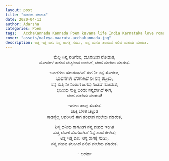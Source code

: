 ```yaml
---
layout: post
title: "ಮಲೆಯ ಮಾರುತ"
date: 2020-04-13
author: Adarsha
categories: Poem
tags:	AcchaKannada Kannada Poem kavana life India Karnataka love romance nature wind breeze mountains
cover: "assets/maleya-maaruta-acchakannada.jpg"
description: ಅತ್ತ ಇತ್ತ ಬೀಸಿ ನಿನ್ನ ರಾಗಕ್ಕೆ ನುಡಿಸಿ, ನನ್ನ ಮನವ ತಲುಪಿದೆ ನಲಿವ ಮಲೆಯ ಮಾರುತ.
---
```



<p align ="center"> ಮೆಲ್ಲ ನಿನ್ನ ನಡಿಗೆಯ, ದೂರದಿಂದ ನೋಡುತ, </br>
ಮೋಡಗಳ ತಾಕುವ ಬೆಟ್ಟದಿಂದ ಬಂದಿದೆ, ಚಂದ ಮಲೆಯ ಮಾರುತ. </p>

<p align ="center"> ಬವಣೆಗಳು ಹಗುರವಾಗಿವೆ ಈಗ ನೀ ನನ್ನ ಸೋಕಲು, </br>
ಭಾವನೆಗಳೇ ಬೆರಗಾಗಿವೆ ನೀ ನನ್ನ ತಬ್ಬಲು, </br> 
ನನ್ನ  ಸುತ್ತಿ ನೀ ನಿಂತಾಗ ಜಗವು ನಿಂತಿದೆ ನೋಡುತ, </br>
ಭುವಿಯ ಸುತ್ತಿ ಬಂದು ನನ್ನದಾಗಿದೆ ಈಗ, </br>
ಚಂದ ಮಲೆಯ ಮಾರುತ! </p>

<p align ="center"> ಇರುಳು ತಂಪು ಸೂಸುತ </br>
ಚುಕ್ಕಿ ಬೆಳಕ ಚೆಲ್ಲುತ </br>
ಕಾಡನ್ನೆಲ್ಲ ಆವರಿಸಿದೆ ಈಗ ತಂಪಾದ ಮಲೆಯ ಮಾರುತ, </br>

<p align ="center"> ನಿನ್ನ ದನಿಯ ರಾಗವೀಗ ನನ್ನ ಮನದ ಇಂಗಿತ </br>
ಸುತ್ತ ಲೋಕ ಸೊಗಸಾಗಿದೆ ನಿನ್ನ ಹಾಡ ಕೇಳುತ; </br>
ಅತ್ತ ಇತ್ತ ಬೀಸಿ ನಿನ್ನ ರಾಗಕ್ಕೆ ನುಡಿಸಿ, </br>
ನನ್ನ ಮನವ ತಲುಪಿದೆ ನಲಿವ ಮಲೆಯ ಮಾರುತ. </p>

<p align ="center"> - ಆದರ್ಶ</p>
